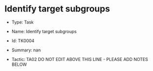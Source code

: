 # Identify target subgroups

* Type: Task

* Name: Identify target subgroups

* Id: TK0004

* Summary: nan

* Tactic: TA02
DO NOT EDIT ABOVE THIS LINE - PLEASE ADD NOTES BELOW